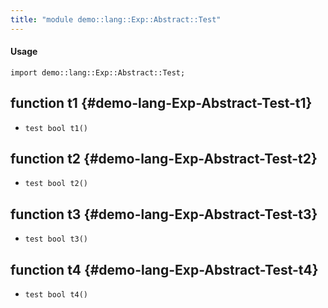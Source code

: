 ```yaml
---
title: "module demo::lang::Exp::Abstract::Test"
---
```


#### Usage

`import demo::lang::Exp::Abstract::Test;`


## function t1 {#demo-lang-Exp-Abstract-Test-t1}

* ``test bool t1()``

## function t2 {#demo-lang-Exp-Abstract-Test-t2}

* ``test bool t2()``

## function t3 {#demo-lang-Exp-Abstract-Test-t3}

* ``test bool t3()``

## function t4 {#demo-lang-Exp-Abstract-Test-t4}

* ``test bool t4()``

